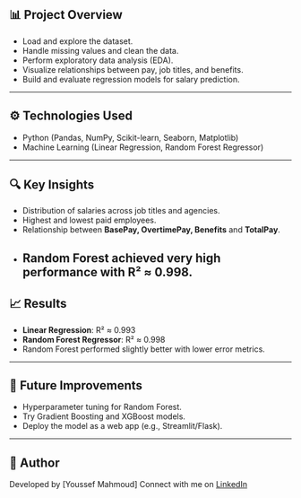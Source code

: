 ## 📊 Project Overview
- Load and explore the dataset.
- Handle missing values and clean the data.
- Perform exploratory data analysis (EDA).
- Visualize relationships between pay, job titles, and benefits.
- Build and evaluate regression models for salary prediction.

---

## ⚙️ Technologies Used
- Python (Pandas, NumPy, Scikit-learn, Seaborn, Matplotlib)
- Machine Learning (Linear Regression, Random Forest Regressor)

---

## 🔍 Key Insights
- Distribution of salaries across job titles and agencies.
- Highest and lowest paid employees.
- Relationship between **BasePay, OvertimePay, Benefits** and **TotalPay**.
- Random Forest achieved very high performance with **R² ≈ 0.998**.
  ---

## 📈 Results
- **Linear Regression**: R² ≈ 0.993
- **Random Forest Regressor**: R² ≈ 0.998
- Random Forest performed slightly better with lower error metrics.

---

## 🚀 Future Improvements
- Hyperparameter tuning for Random Forest.
- Try Gradient Boosting and XGBoost models.
- Deploy the model as a web app (e.g., Streamlit/Flask).

---

## 📝 Author
Developed by [Youssef Mahmoud]
Connect with me on [LinkedIn](www.linkedin.com/in/engineer-youssef-mahmoud-63b243361)

